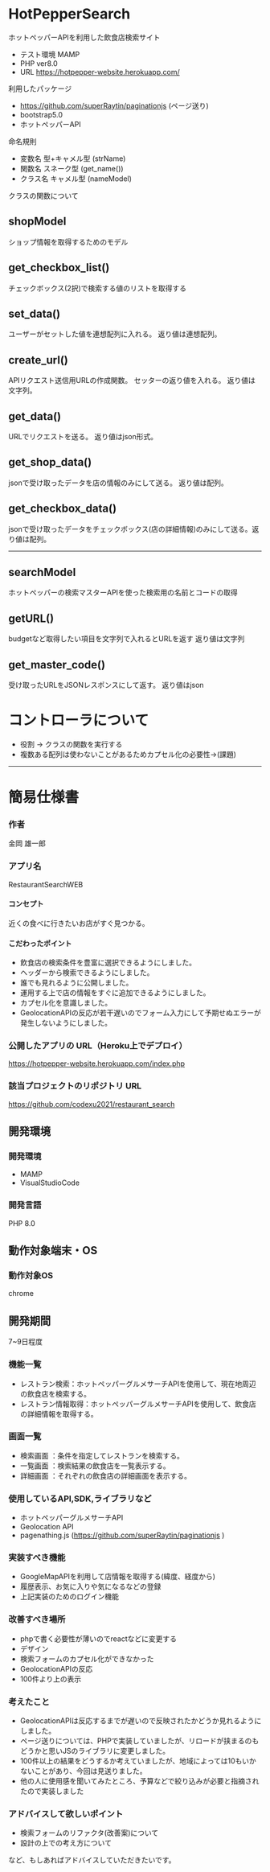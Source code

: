 # HotPepperSearch
ホットペッパーAPIを利用した飲食店検索サイト
- テスト環境 MAMP
- PHP ver8.0
- URL https://hotpepper-website.herokuapp.com/

利用したパッケージ
- https://github.com/superRaytin/paginationjs (ページ送り)
- bootstrap5.0
- ホットペッパーAPI

命名規則
- 変数名 型+キャメル型 (strName)
- 関数名 スネーク型 (get_name())
- クラス名 キャメル型 (nameModel)


クラスの関数について

## shopModel

ショップ情報を取得するためのモデル

## get_checkbox_list()
チェックボックス(2択)で検索する値のリストを取得する

## set_data()
ユーザーがセットした値を連想配列に入れる。
返り値は連想配列。

## create_url()
APIリクエスト送信用URLの作成関数。
セッターの返り値を入れる。
返り値は文字列。

## get_data()
URLでリクエストを送る。
返り値はjson形式。

## get_shop_data()
jsonで受け取ったデータを店の情報のみにして送る。
返り値は配列。

## get_checkbox_data()
jsonで受け取ったデータをチェックボックス(店の詳細情報)のみにして送る。返り値は配列。

-------------------------------

## searchModel

ホットペッパーの検索マスターAPIを使った検索用の名前とコードの取得

## getURL()
budgetなど取得したい項目を文字列で入れるとURLを返す
返り値は文字列

## get_master_code()
受け取ったURLをJSONレスポンスにして返す。
返り値はjson

# コントローラについて
- 役割 -> クラスの関数を実行する
- 複数ある配列は使わないことがあるためカプセル化の必要性->(課題)
-------------------------------


# 簡易仕様書

### 作者
金岡 雄一郎
### アプリ名
RestaurantSearchWEB

#### コンセプト
近くの食べに行きたいお店がすぐ見つかる。


#### こだわったポイント
- 飲食店の検索条件を豊富に選択できるようにしました。
- ヘッダーから検索できるようにしました。
- 誰でも見れるように公開しました。
- 運用する上で店の情報をすぐに追加できるようにしました。
- カプセル化を意識しました。
- GeolocationAPIの反応が若干遅いのでフォーム入力にして予期せぬエラーが発生しないようにしました。

### 公開したアプリの URL（Heroku上でデプロイ）
https://hotpepper-website.herokuapp.com/index.php

### 該当プロジェクトのリポジトリ URL
https://github.com/codexu2021/restaurant_search

## 開発環境
### 開発環境
- MAMP
- VisualStudioCode

### 開発言語
PHP 8.0

## 動作対象端末・OS
### 動作対象OS
chrome

## 開発期間
7~9日程度

### 機能一覧
- レストラン検索：ホットペッパーグルメサーチAPIを使用して、現在地周辺の飲食店を検索する。
- レストラン情報取得：ホットペッパーグルメサーチAPIを使用して、飲食店の詳細情報を取得する。


### 画面一覧
- 検索画面 ：条件を指定してレストランを検索する。
- 一覧画面 ：検索結果の飲食店を一覧表示する。
- 詳細画面 ：それぞれの飲食店の詳細画面を表示する。

### 使用しているAPI,SDK,ライブラリなど
- ホットペッパーグルメサーチAPI
- Geolocation API
- pagenathing.js (https://github.com/superRaytin/paginationjs )

### 実装すべき機能
- GoogleMapAPIを利用して店情報を取得する(緯度、経度から)
- 履歴表示、お気に入りや気になるなどの登録
- 上記実装のためのログイン機能

### 改善すべき場所
- phpで書く必要性が薄いのでreactなどに変更する
- デザイン
- 検索フォームのカプセル化ができなかった
- GeolocationAPIの反応
- 100件より上の表示

### 考えたこと
- GeolocationAPIは反応するまでが遅いので反映されたかどうか見れるようにしました。
- ページ送りについては、PHPで実装していましたが、リロードが挟まるのもどうかと思いJSのライブラリに変更しました。
- 100件以上の結果をどうするか考えていましたが、地域によっては10もいかないことがあり、今回は見送りました。
- 他の人に使用感を聞いてみたところ、予算などで絞り込みが必要と指摘されたので実装しました


### アドバイスして欲しいポイント
- 検索フォームのリファクタ(改善案)について
- 設計の上での考え方について

など、もしあればアドバイスしていただきたいです。




